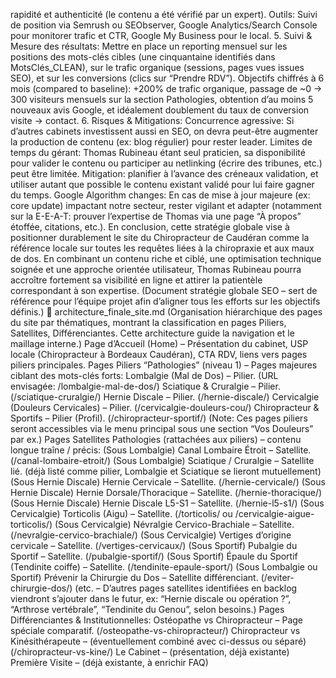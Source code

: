 rapidité et authenticité (le contenu a été vérifié par un expert). Outils: Suivi de position via Semrush ou SEObserver, Google Analytics/Search Console pour monitorer trafic et CTR, Google My Business pour le local. 5. Suivi & Mesure des résultats: Mettre en place un reporting mensuel sur les positions des mots-clés cibles (une cinquantaine identifiés dans MotsClés_CLEAN), sur le trafic organique (sessions, pages vues issues SEO), et sur les conversions (clics sur “Prendre RDV”). Objectifs chiffrés à 6 mois (compared to baseline): +200% de trafic organique, passage de ~0 -> 300 visiteurs mensuels sur la section Pathologies, obtention d’au moins 5 nouveaux avis Google, et idéalement doublement du taux de conversion visite -> contact. 6. Risques & Mitigations: Concurrence agressive: Si d’autres cabinets investissent aussi en SEO, on devra peut-être augmenter la production de contenu (ex: blog régulier) pour rester leader. Limites de temps du gérant: Thomas Rubineau étant seul praticien, sa disponibilité pour valider le contenu ou participer au netlinking (écrire des tribunes, etc.) peut être limitée. Mitigation: planifier à l’avance des créneaux validation, et utiliser autant que possible le contenu existant validé pour lui faire gagner du temps. Google Algorithm changes: En cas de mise à jour majeure (ex: core update) impactant notre secteur, rester vigilant et adapter (notamment sur la E-E-A-T: prouver l’expertise de Thomas via une page “À propos” étoffée, citations, etc.). En conclusion, cette stratégie globale vise à positionner durablement le site du Chiropracteur de Caudéran comme la référence locale sur toutes les requêtes liées à la chiropraxie et aux maux de dos. En combinant un contenu riche et ciblé, une optimisation technique soignée et une approche orientée utilisateur, Thomas Rubineau pourra accroître fortement sa visibilité en ligne et attirer la patientèle correspondant à son expertise. (Document stratégie globale SEO – sert de référence pour l’équipe projet afin d’aligner tous les efforts sur les objectifs définis.) 📂 architecture_finale_site.md (Organisation hiérarchique des pages du site par thématiques, montrant la classification en pages Piliers, Satellites, Différenciantes. Cette architecture guide la navigation et le maillage interne.) Page d’Accueil (Home) – Présentation du cabinet, USP locale (Chiropracteur à Bordeaux Caudéran), CTA RDV, liens vers pages piliers principales. Pages Piliers “Pathologies” (niveau 1) – Pages majeures ciblant des mots-clés forts: Lombalgie (Mal de Dos) – Pilier. (URL envisagée: /lombalgie-mal-de-dos/) Sciatique & Cruralgie – Pilier. (/sciatique-cruralgie/) Hernie Discale – Pilier. (/hernie-discale/) Cervicalgie (Douleurs Cervicales) – Pilier. (/cervicalgie-douleurs-cou/) Chiropracteur & Sportifs – Pilier (Profil). (/chiropracteur-sportif/) (Note: Ces pages piliers seront accessibles via le menu principal sous une section “Vos Douleurs” par ex.) Pages Satellites Pathologies (rattachées aux piliers) – contenu longue traîne / précis: (Sous Lombalgie) Canal Lombaire Étroit – Satellite. (/canal-lombaire-etroit/) (Sous Lombalgie) Sciatique / Cruralgie – Satellite lié. (déjà listé comme pilier, Lombalgie et Sciatique se lieront mutuellement) (Sous Hernie Discale) Hernie Cervicale – Satellite. (/hernie-cervicale/) (Sous Hernie Discale) Hernie Dorsale/Thoracique – Satellite. (/hernie-thoracique/) (Sous Hernie Discale) Hernie Discale L5-S1 – Satellite. (/hernie-l5-s1/) (Sous Cervicalgie) Torticolis (Aigu) – Satellite. (/torticolis/ ou /cervicalgie-aigue-torticolis/) (Sous Cervicalgie) Névralgie Cervico-Brachiale – Satellite. (/nevralgie-cervico-brachiale/) (Sous Cervicalgie) Vertiges d’origine cervicale – Satellite. (/vertiges-cervicaux/) (Sous Sportif) Pubalgie du Sportif – Satellite. (/pubalgie-sportif/) (Sous Sportif) Épaule du Sportif (Tendinite coiffe) – Satellite. (/tendinite-epaule-sport/) (Sous Lombalgie ou Sportif) Prévenir la Chirurgie du Dos – Satellite différenciant. (/eviter-chirurgie-dos/) (etc. – D’autres pages satellites identifiées en backlog viendront s’ajouter dans le futur, ex: “Hernie discale ou opération ?”, “Arthrose vertébrale”, “Tendinite du Genou”, selon besoins.) Pages Différenciantes & Institutionnelles: Ostéopathe vs Chiropracteur – Page spéciale comparatif. (/osteopathe-vs-chiropracteur/) Chiropracteur vs Kinésithérapeute – (éventuellement combiné avec ci-dessus ou séparé) (/chiropracteur-vs-kine/) Le Cabinet – (présentation, déjà existante) Première Visite – (déjà existante, à enrichir FAQ)